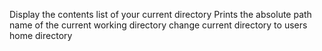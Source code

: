 Display the contents list of your current directory
Prints the absolute path name of the current working directory
change current directory to users home directory
